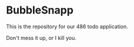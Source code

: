 BubbleSnapp
========================

This is the repository for our 486 todo application.

Don't mess it up, or I kill you.
